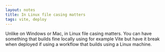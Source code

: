 ```yaml
---
layout: notes
title: In Linux file casing matters
tags: vite, deploy
---
```


Unlike on Windows or Mac, in Linux file casing matters. You can have something that builds fine locally using for example Vite but have it break when deployed if using a workflow that builds using a Linux machine.